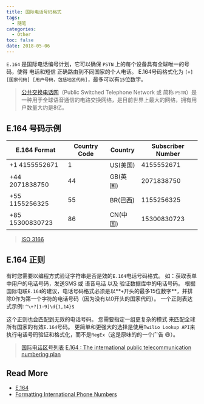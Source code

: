 ```yaml
---
title: 国际电话号码格式
tags:
  - 随笔
categories:
  - Other
toc: false
date: 2018-05-06
---
```



`E.164` 是国际电话编号计划，它可以确保 `PSTN` 上的每个设备具有全球唯一的号码，使得 电话和短信 正确路由到不同国家的个人电话。 E.164号码格式化为 `[+] [国家代码] [用户号码，包括地区代码]`，最多可以有`15`位数字。

> [公共交换电话网](https://zh.wikipedia.org/wiki/%E5%85%AC%E5%85%B1%E4%BA%A4%E6%8D%A2%E7%94%B5%E8%AF%9D%E7%BD%91)（Public Switched Telephone Network 或 简称 `PSTN`）是一种用于全球语音通信的电路交换网络，是目前世界上最大的网络，拥有用户数量大约是8亿。


<!-- more -->

## E.164 号码示例

| E.164 Format  |  Country Code	 |  Country  |  Subscriber Number  |
|----|----|----|----|
|  +1  4155552671  |  1 |  US(美国) |  4155552671  |  
|  +44 2071838750 |  44 |  GB(英国) |  2071838750 |  
|  +55 1155256325 |  55 |  BR(巴西) |  1155256325 |  
|  +85 15300830723 |  86 |  CN(中国) |  15300830723 |  

> [ISO 3166](https://zh.wikipedia.org/wiki/ISO_3166)


## E.164 正则

有时您需要以编程方式验证字符串是否是效的`E.164`电话号码格式。
如：获取表单中用户的电话号码，发送SMS 或 语音电话 以及 验证数据库中的电话号码。
根据国际电联`E.164`的建议，电话号码格式必须是以**`+`开头的最多15位数字**，并排除0作为第一个字符的电话号码（因为没有以0开头的国家代码）。
一个正则表达式示例: `^\+?[1-9]\d{1,14}$`

这个正则也会匹配到无效的电话号码。
您需要指定一组更复杂的模式 来匹配全球所有国家的有效`E.164`号码。
更简单和更强大的选择是使用`Twilio Lookup API`来执行电话号码验证和格式化，而不是`RegEx`（这是原味的的一个广告 😆）。

> [国际电话区号列表](https://zh.wikipedia.org/wiki/%E5%9B%BD%E9%99%85%E7%94%B5%E8%AF%9D%E5%8C%BA%E5%8F%B7%E5%88%97%E8%A1%A8)
> [E.164 : The international public telecommunication numbering plan](https://www.itu.int/rec/T-REC-E.164/en)


## Read More

- [E.164](https://www.twilio.com/docs/glossary/what-e164)
- [Formatting International Phone Numbers](https://support.twilio.com/hc/en-us/articles/223183008-Formatting-International-Phone-Numbers)
